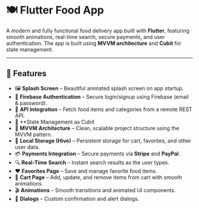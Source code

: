 # 🍽️ Flutter Food App

A modern and fully functional food delivery app built with **Flutter**, featuring smooth animations, real-time search, secure payments, and user authentication. The app is built using **MVVM architecture** and **Cubit** for state management.

---

## 🚀 Features

- 🖼️ **Splash Screen** – Beautiful animated splash screen on app startup.
- 🔐 **Firebase Authentication** – Secure login/signup using Firebase (email & password).
- 📡 **API Integration** – Fetch food items and categories from a remote REST API.
- 🧠 **State Management  as Cubit
- 🧱 **MVVM Architecture** – Clean, scalable project structure using the MVVM pattern.
- 💾 **Local Storage (Hive)** – Persistent storage for cart, favorites, and other user data.
- 💳 **Payments Integration** – Secure payments via **Stripe** and **PayPal**.
- 🔍 **Real-Time Search** – Instant search results as the user types.
- ❤️ **Favorites Page** – Save and manage favorite food items.
- 🛒 **Cart Page** – Add, update, and remove items from cart with smooth animations.
- 🎬 **Animations** – Smooth transitions and animated UI components.
- 💬 **Dialogs** – Custom confirmation and alert dialogs.
